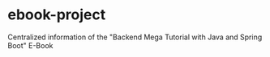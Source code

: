 # ebook-project
Centralized information of the "Backend Mega Tutorial with Java and Spring Boot" E-Book
